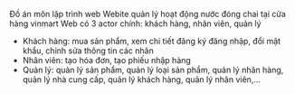 Đồ án môn lập trình web 
Webite quản lý hoạt động nước đóng chai tại cửa hàng vinmart
Web có 3 actor chính: khách hàng, nhân viên, quản lý
- Khách hàng: mua sản phẩm, xem chi tiết đăng ký đăng nhập, đổi mật khẩu, chỉnh sửa thông tin các nhân
- Nhân viên: tạo hóa đơn, tạo phiếu nhập hàng
- Quản lý: quản lý sản phẩm, quản lý loại sản phẩm, quản lý nhãn hàng, quản lý nhà cung cấp, quản lý khách hàng, quản lý nhân viên,...
